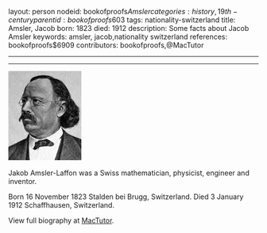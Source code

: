 layout: person
nodeid: bookofproofs$Amsler
categories: history,19th-century
parentid: bookofproofs$603
tags: nationality-switzerland
title: Amsler, Jacob
born: 1823
died: 1912
description: Some facts about Jacob Amsler
keywords: amsler, jacob,nationality switzerland
references: bookofproofs$6909
contributors: bookofproofs,@MacTutor

---


---

![Amsler.jpg](https://github.com/bookofproofs/bookofproofs.github.io/blob/main/_sources/_assets/images/portraits/Amsler.jpg?raw=true)

Jakob Amsler-Laffon  was a Swiss mathematician, physicist, engineer and inventor.

Born 16 November 1823 Stalden bei Brugg, Switzerland. Died 3 January 1912 Schaffhausen, Switzerland.


View full biography at [MacTutor](https://mathshistory.st-andrews.ac.uk/Biographies/Amsler/).
